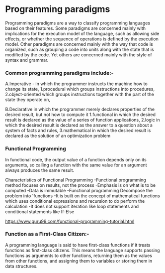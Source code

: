 # Programming paradigms

Programming paradigms are a way to classify programming languages based on their features. Some paradigms are concerned mainly with implications for the execution model of the language, such as allowing side effects, or whether the sequence of operations is defined by the execution model. Other paradigms are concerned mainly with the way that code is organized, such as grouping a code into units along with the state that is modified by the code. Yet others are concerned mainly with the style of syntax and grammar.

### Common programming paradigms include:-

A.Imperative - in which the programmer instructs the machine how to change its state,
  1.procedural which groups instructions into procedures,
  2.object-oriented which groups instructions together with the part of the state they operate on,
  
B.Declarative in which the programmer merely declares properties of the desired result, but not how to compute it
  1.functional in which the desired result is declared as the value of a series of function applications,
  2.logic in which the desired result is declared as the answer to a question about a system of facts and rules,
  3.mathematical in which the desired result is declared as the solution of an optimization problem

### Functional Programming

In functional code, the output value of a function depends only on its arguments, so calling a function with the same value for an argument always produces the same result. 

Characteristics of Functional Programming
-Functional programming method focuses on results, not the process
-Emphasis is on what is to be computed
-Data is immutable
-Functional programming Decompose the problem into 'functions
-It is built on the concept of mathematical functions which uses conditional expressions and recursion to do perform the calculation
-It does not support iteration like loop statements and conditional statements like If-Else


https://www.guru99.com/functional-programming-tutorial.html

### Function as a First-Class Citizen:-

A programming language is said to have first-class functions if it treats functions as first-class citizens. This means the language supports passing functions as arguments to other functions, returning them as the values from other functions, and assigning them to variables or storing them in data structures.

